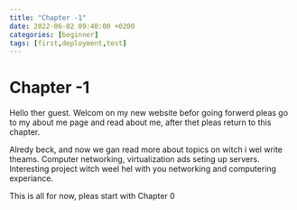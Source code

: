 ```yaml
---
title: "Chapter -1"
date: 2022-06-02 09:40:00 +0200
categories: [beginner]
tags: [first,deployment,test]
---
```


# Chapter -1

Hello ther guest. Welcom on my new website befor going forwerd pleas go to my about me page and read about me, after thet pleas return to this chapter.

Alredy beck, and now we gan read more about topics on witch i wel write theams. Computer networking, virtualization ads seting up servers. Interesting project witch weel hel with you networking and computering experiance. 

This is all for now, pleas start with Chapter 0
